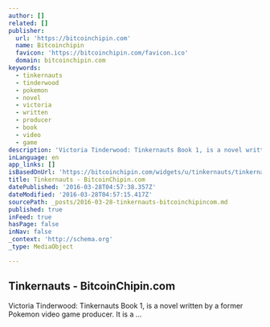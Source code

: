 ```yaml
---
author: []
related: []
publisher:
  url: 'https://bitcoinchipin.com'
  name: Bitcoinchipin
  favicon: 'https://bitcoinchipin.com/favicon.ico'
  domain: bitcoinchipin.com
keywords:
  - tinkernauts
  - tinderwood
  - pokemon
  - novel
  - victoria
  - written
  - producer
  - book
  - video
  - game
description: 'Victoria Tinderwood: Tinkernauts Book 1, is a novel written by a former Pokemon video game producer. It is a ...'
inLanguage: en
app_links: []
isBasedOnUrl: 'https://bitcoinchipin.com/widgets/u/tinkernauts/tinkernauts'
title: Tinkernauts - BitcoinChipin.com
datePublished: '2016-03-28T04:57:38.357Z'
dateModified: '2016-03-28T04:57:15.417Z'
sourcePath: _posts/2016-03-28-tinkernauts-bitcoinchipincom.md
published: true
inFeed: true
hasPage: false
inNav: false
_context: 'http://schema.org'
_type: MediaObject

---
```

<article style=""><h1>Tinkernauts - BitcoinChipin.com</h1><p>Victoria Tinderwood: Tinkernauts Book 1, is a novel written by a former Pokemon video game producer. It is a ...</p></article>